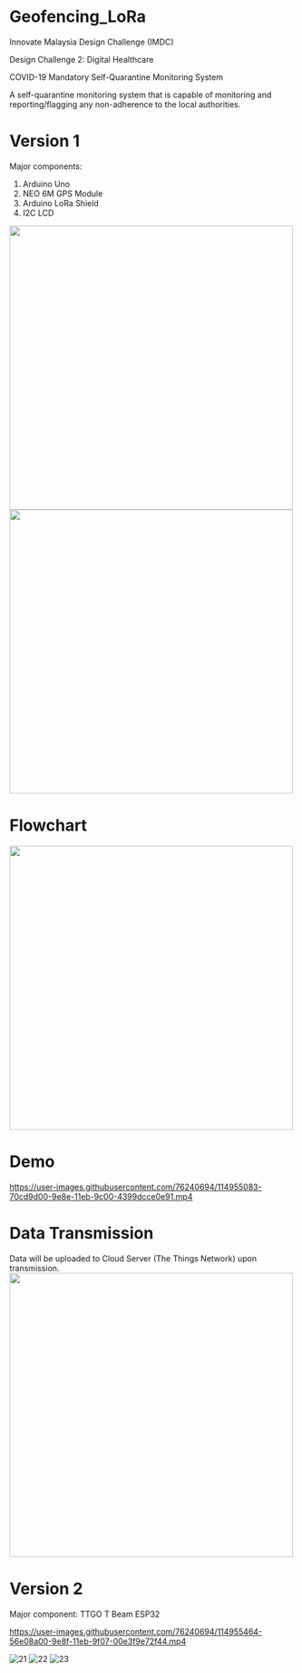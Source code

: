 # Geofencing_LoRa
Innovate Malaysia Design Challenge (IMDC)

Design Challenge 2: Digital Healthcare

COVID-19 Mandatory Self-Quarantine Monitoring System

A self-quarantine monitoring system that is capable of monitoring and reporting/flagging any non-adherence to the local authorities.

# Version 1

Major components:  
1. Arduino Uno  
2. NEO 6M GPS Module  
3. Arduino LoRa Shield
4. I2C LCD  

<img src="https://user-images.githubusercontent.com/76240694/114643434-36d28e80-9d08-11eb-9bfa-a31e4c93f673.jpeg" width="500">

<img src="https://user-images.githubusercontent.com/76240694/114954271-c143fb00-9e8c-11eb-979a-3e8b9ec3d260.jpeg" width="500">

# Flowchart  

<img src="https://user-images.githubusercontent.com/76240694/114954547-6c54b480-9e8d-11eb-9e40-535de0ddcd4d.jpg" width="500">  

# Demo  



https://user-images.githubusercontent.com/76240694/114955083-70cd9d00-9e8e-11eb-9c00-4399dcce0e91.mp4



# Data Transmission  

Data will be uploaded to Cloud Server (The Things Network) upon transmission.  
<img src="https://user-images.githubusercontent.com/76240694/114954649-a1f99d80-9e8d-11eb-8c5a-27d3fccf1bd7.gif" width="500">

# Version 2

Major component: TTGO T Beam ESP32  

https://user-images.githubusercontent.com/76240694/114955464-56e08a00-9e8f-11eb-9f07-00e3f9e72f44.mp4



![21](https://user-images.githubusercontent.com/76240694/120767279-a406e100-c54d-11eb-9f11-08ce2bc03006.jpg)
![22](https://user-images.githubusercontent.com/76240694/120767307-ac5f1c00-c54d-11eb-9a41-d075d3006efb.jpg)
![23](https://user-images.githubusercontent.com/76240694/120767314-acf7b280-c54d-11eb-879b-3d5744b6e8c4.jpg)  






